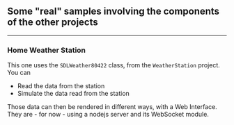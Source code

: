## Some "real" samples involving the components of the other projects ##
---

### Home Weather Station ###
This one uses the <code>SDLWeather80422</code> class, from the <code>WeatherStation</code> project.
You can
- Read the data from the station 
- Simulate the data read from the station

Those data can then be rendered in different ways, with a Web Interface.
They are - for now - using a nodejs server and its WebSocket module.

